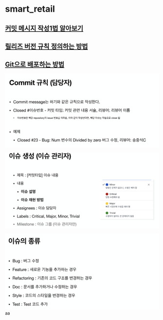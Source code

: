# smart_retail

## [커밋 메시지 작성1법 알아보기](./Docs/git_commit_messge_convention.md)

## [릴리즈 버전 규칙 정의하는 방법](./Docs/software_release_version-rule.md)

## [Git으로 배포하는 방법](https://gist.github.com/yejune/5ac27c2052467a92079f682357864617)

![](./Docs/images/commit-rule-0527.png)

![](./Docs/images/create-issue-0527.png)

![](./Docs/images/issue(commit)-type-0527.png)
aa
